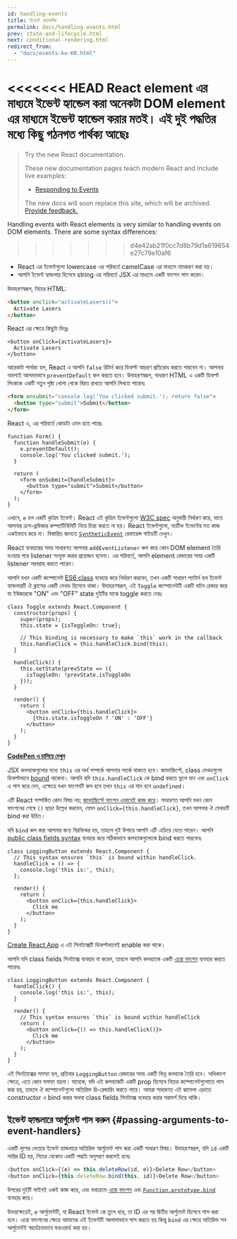 ```yaml
---
id: handling-events
title: ইভেন্ট হ্যান্ডেলিং
permalink: docs/handling-events.html
prev: state-and-lifecycle.html
next: conditional-rendering.html
redirect_from:
  - "docs/events-ko-KR.html"
---
```


<<<<<<< HEAD
React element এর মাধ্যমে ইভেন্ট হ্যান্ডেল করা অনেকটা DOM element এর মাধ্যমে ইভেন্ট হ্যান্ডেল করার মতই। এই দুই পদ্ধতির মধ্যে কিছু গঠনগত পার্থক্য আছেঃ
=======
> Try the new React documentation.
> 
> These new documentation pages teach modern React and include live examples:
>
> - [Responding to Events](https://beta.reactjs.org/learn/responding-to-events)
>
> The new docs will soon replace this site, which will be archived. [Provide feedback.](https://github.com/reactjs/reactjs.org/issues/3308)


Handling events with React elements is very similar to handling events on DOM elements. There are some syntax differences:
>>>>>>> d4e42ab21f0cc7d8b79d1a619654e27c79e10af6

* React এর ইভেন্টগুলো lowercase এর পরিবর্তে camelCase এর মাধ্যমে নামকরণ করা হয়।
* আপনি ইভেন্ট হ্যান্ডলার হিসেবে string এর পরিবর্তে JSX এর মাধ্যমে একটি ফাংশন পাস করেন।

উদাহরণস্বরূপ, নিচের HTML:

```html
<button onclick="activateLasers()">
  Activate Lasers
</button>
```

React এর ক্ষেত্রে কিছুটা ভিন্নঃ

```js{1}
<button onClick={activateLasers}>
  Activate Lasers
</button>
```

আরেকটা পার্থক্য হল, React এ আপনি `false` রিটার্ন করে ডিফল্ট আচরণ প্রতিরোধ করতে পারবেন না। আপনার অবশ্যই আলাদাভাবে `preventDefault` কল করতে হবে। উদাহরণস্বরূপ, সাধারণ HTML এ একটি ডিফল্ট লিংককে একটি নতুন পৃষ্ঠা খোলা থেকে বিরত রাখতে আপনি লিখতে পারেনঃ

```html
<form onsubmit="console.log('You clicked submit.'); return false">
  <button type="submit">Submit</button>
</form>
```

React এ, এর পরিবর্তে কোডটা এমন হতে পারেঃ

```js{3}
function Form() {
  function handleSubmit(e) {
    e.preventDefault();
    console.log('You clicked submit.');
  }

  return (
    <form onSubmit={handleSubmit}>
      <button type="submit">Submit</button>
    </form>
  );
}
```

এখানে, `e` হল একটি কৃত্রিম ইভেন্ট। React এই কৃত্রিম ইভেন্টগুলো [W3C spec](https://www.w3.org/TR/DOM-Level-3-Events/) অনুযায়ী নির্ধারণ করে, যাতে আপনার ক্রস-ব্রাউজার কম্প্যাটিবিলিটি নিয়ে চিন্তা করতে না হয়। React ইভেন্টগুলো, ন্যাটিভ ইভেন্টের মত কাজ একইভাবে করে না। বিস্তারিত জানতে [`SyntheticEvent`](/docs/events.html) রেফারেন্স গাইডটি দেখুন।

React ব্যবহারের সময় সাধারণত আপনার `addEventListener` কল করে কোন DOM element তৈরি হওয়ার পরে listener সংযুক্ত করার প্রয়োজন হবেনা। এর পরিবর্তে, আপনি element রেন্ডারের সময় একটি listener সরবরাহ করতে পারেন।

আপনি যখন একটি কম্পোনেন্ট [ES6 class](https://developer.mozilla.org/en/docs/Web/JavaScript/Reference/Classes) ব্যবহার করে নির্ধারণ করবেন, তখন একটি সাধারণ প্যাটার্ন হল ইভেন্ট হ্যান্ডলারটি ঐ ক্লাসের একটি মেথড হিসেবে থাকা। উদাহরণস্বরূপ, এই `Toggle` কম্পোনেন্টটি একটি বাটন রেন্ডার করে যা ইউজারকে "ON" এবং "OFF" state দুইটির মাঝে toggle করতে দেয়ঃ

```js{6,7,10-14,18}
class Toggle extends React.Component {
  constructor(props) {
    super(props);
    this.state = {isToggleOn: true};

    // This binding is necessary to make `this` work in the callback
    this.handleClick = this.handleClick.bind(this);
  }

  handleClick() {
    this.setState(prevState => ({
      isToggleOn: !prevState.isToggleOn
    }));
  }

  render() {
    return (
      <button onClick={this.handleClick}>
        {this.state.isToggleOn ? 'ON' : 'OFF'}
      </button>
    );
  }
}
```

[**CodePen এ চালিয়ে দেখুন**](https://codepen.io/gaearon/pen/xEmzGg?editors=0010)

JSX কলব্যাকগুলোর মধ্যে `this` এর অর্থ সম্পর্কে আপনার সতর্ক থাকতে হবে। জাভাস্ক্রিপ্টে, class মেথডগুলো ডিফল্টভাবে [bound](https://developer.mozilla.org/en/docs/Web/JavaScript/Reference/Global_objects/Function/bind) থাকেনা। আপনি যদি `this.handleClick` কে bind করতে ভুলে যান এবং `onClick` এ পাস করে দেন, এক্ষেত্রে যখন ফাংশনটি কল হবে তখন `this` এর মান হবে `undefined`।

এটি React সম্পর্কিত কোন বিষয় নয়; [জাভাস্ক্রিপ্টে ফাংশন এভাবেই কাজ করে](https://www.smashingmagazine.com/2014/01/understanding-javascript-function-prototype-bind/)। সাধারণত আপনি যখন কোন ফাংশনের শেষে `()` ছাড়া উল্লেখ করবেন, যেমন `onClick={this.handleClick}`, তখন আপনার ঐ মেথডটি bind করা উচিত।

যদি `bind` কল করা আপনার জন্য বিরক্তিকর হয়, তাহলে দুই উপায়ে আপনি এটি এড়িয়ে যেতে পারেন। আপনি [public class fields syntax](https://developer.mozilla.org/en-US/docs/Web/JavaScript/Reference/Classes/Public_class_fields#public_instance_fields) ব্যবহার করে সঠিকভাবে কলব্যাকগুলোকে bind করতে পারবেনঃ

```js{2-6}
class LoggingButton extends React.Component {
  // This syntax ensures `this` is bound within handleClick.
  handleClick = () => {
    console.log('this is:', this);
  };

  render() {
    return (
      <button onClick={this.handleClick}>
        Click me
      </button>
    );
  }
}
```

[Create React App](https://github.com/facebookincubator/create-react-app) এ এই সিনট্যাক্সটি ডিফল্টভাবেই enable করা থাকে।

আপনি যদি class fields সিনট্যাক্স ব্যবহার না করেন, তাহলে আপনি কলব্যাকে একটি [এরো ফাংশন](https://developer.mozilla.org/en/docs/Web/JavaScript/Reference/Functions/Arrow_functions) ব্যবহার করতে পারেনঃ

```js{7-9}
class LoggingButton extends React.Component {
  handleClick() {
    console.log('this is:', this);
  }

  render() {
    // This syntax ensures `this` is bound within handleClick
    return (
      <button onClick={() => this.handleClick()}>
        Click me
      </button>
    );
  }
}
```

এই সিনট্যাক্সের সমস্যা হল, প্রতিবার `LoggingButton` রেন্ডারের সময় একটি ভিন্ন কলব্যাক তৈরি হবে। অধিকাংশ ক্ষেত্রে, এতে কোন সমস্যা হয়না। যাহোক, যদি এই কলব্যাকটি একটি prop হিসেবে নিচের কম্পোনেন্টগুলোতে পাস করা হয়, তাহলে ঐ কম্পোনেন্টগুলো অতিরিক্ত রি-রেন্ডারিং করতে পারে। আমরা সাধারণত এই ঝামেলা এড়াতে constructor এ bind করার অথবা class fields সিনট্যাক্স ব্যবহার করার পরামর্শ দিয়ে থাকি।

## ইভেন্ট হ্যান্ডলারে আর্গুমেন্ট পাস করুন {#passing-arguments-to-event-handlers}

একটি লুপের ভেতরে ইভেন্ট হ্যান্ডলারে অতিরিক্ত আর্গুমেন্ট পাস করা একটি সাধারণ বিষয়। উদাহরণস্বরূপ, যদি `id` একটি সারির ID হয়, নিচের যেকোন একটি পদ্ধতি অনুসরণ করলেই হবেঃ

```js
<button onClick={(e) => this.deleteRow(id, e)}>Delete Row</button>
<button onClick={this.deleteRow.bind(this, id)}>Delete Row</button>
```

উপরের দুইটি লাইনই একই কাজ করে, এবং যথাক্রমে [এরো ফাংশন](https://developer.mozilla.org/en-US/docs/Web/JavaScript/Reference/Functions/Arrow_functions) এবং [`Function.prototype.bind`](https://developer.mozilla.org/en-US/docs/Web/JavaScript/Reference/Global_objects/Function/bind) ব্যবহার করে।

উভয়ক্ষেত্রেই, `e` আর্গুমেন্টটি, যা React ইভেন্ট কে তুলে ধরে, তা ID এর পর দ্বিতীয় আর্গুমেন্ট হিসেবে পাস করা হবে। এরো ফাংশনের ক্ষেত্রে আমাদের এই ইভেন্টটি আলাদাভাবে পাস করতে হয় কিন্তু `bind` এর ক্ষেত্রে অতিরিক্ত সব আর্গুমেন্টই স্বয়ংক্রিয়ভাবে ফরওয়ার্ড করা হয়।
